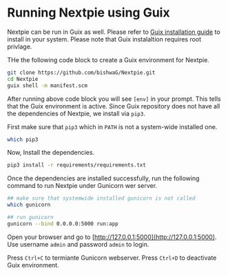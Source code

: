 # Running Nextpie using Guix

Nextpie can be run in Guix as well. Please refer to [Guix installation guide](https://guix.gnu.org/manual/en/html_node/Binary-Installation.html) to install in your system. Please note that Guix instalaltion requires root privlage. 

THe the following code block to create a Guix environment for Nextpie. 
```bash
git clone https://github.com/bishwaG/Nextpie.git
cd Nextpie
guix shell -m manifest.scm
```

After running above code block you will see `[env]` in your prompt. This tells that the Guix environment is active. Since Guix repository does not have all the dependencies of Nextpie, we install via `pip3`. 

First make sure that `pip3` which in `PATH` is not a system-wide installed one.
```bash
which pip3
```

Now, Install the dependencies.

```bash
pip3 install -r requirements/requirements.txt
```

Once the dependencies are installed successfully, run the following command to run Nextpie under Gunicorn wer server.

```bash
## make sure that systemwide installed gunicorn is not called
which gunicorn

## run gunicorn
gunicorn --bind 0.0.0.0:5000 run:app
```

Open your browser and go to [http://127.0.0.1:5000](http://127.0.0.1:5000). Use username `admin` and password `admin` to login.

Press `Ctrl+C` to termiante Gunicorn webserver.
Press `Ctrl+D` to deactivate Guix environment.
